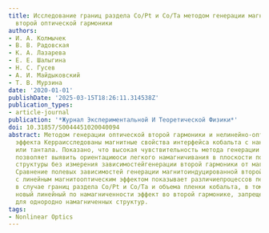```yaml
---
title: Исследование границ раздела Co/Pt и Co/Ta методом генерации магнитоиндуцированной
  второй оптической гармоники
authors:
- И. А. Колмычек
- В. В. Радовская
- К. А. Лазарева
- Е. Е. Шалыгина
- Н. С. Гусев
- А. И. Майдыковский
- Т. В. Мурзина
date: '2020-01-01'
publishDate: '2025-03-15T18:26:11.314538Z'
publication_types:
- article-journal
publication: '*Журнал Экспериментальной И Теоретической Физики*'
doi: 10.31857/S0044451020040094
abstract: Методом генерации оптической второй гармоники и нелинейно-оптического магнитного
  эффекта Керраисследованы магнитные свойства интерфейса кобальта с нанослоями платины
  или тантала. Показано, что высокая чувствительность метода генерации второй гармоники
  позволяет выявить ориентациюоси легкого намагничивания в плоскости поликристаллической
  структуры без измерения зависимостейгенерации второй гармоники от магнитного поля.
  Сравнение полевых зависимостей генерации магнитоиндуцированной второй гармоники
  с линейным магнитооптическим эффектом показывает различиепроцессов перемагничивания
  в случае границ раздела Co/Pt и Co/Ta и объема пленки кобальта, в томчисле наблюдается
  новый линейный по намагниченности эффект во второй гармонике, запрещенный посимметрии
  для однородно намагниченных структур.
tags:
- Nonlinear Optics
---
```

